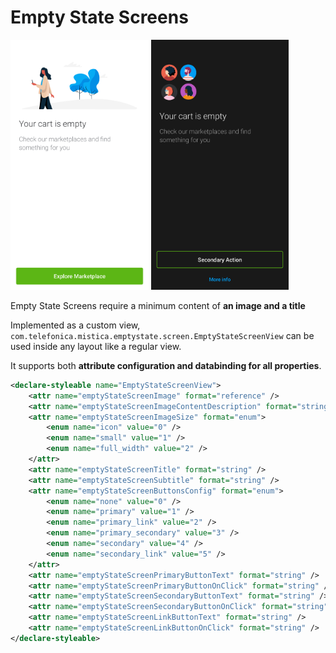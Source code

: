 # Empty State Screens

<p align="left">
    <img height=400 src="../../../../../../../../../doc/images/empty_states/screens/empty_state_screen_1.png" />
    <img height=400 src="../../../../../../../../../doc/images/empty_states/screens/empty_state_screen_2.png" />
</p>

Empty State Screens require a minimum content of **an image and a
title**

Implemented as a custom view,
`com.telefonica.mistica.emptystate.screen.EmptyStateScreenView` can be
used inside any layout like a regular view.

It supports both **attribute
configuration and databinding for all properties**.

```xml
<declare-styleable name="EmptyStateScreenView">
    <attr name="emptyStateScreenImage" format="reference" />
    <attr name="emptyStateScreenImageContentDescription" format="string" />
    <attr name="emptyStateScreenImageSize" format="enum">
        <enum name="icon" value="0" />
        <enum name="small" value="1" />
        <enum name="full_width" value="2" />
    </attr>
    <attr name="emptyStateScreenTitle" format="string" />
    <attr name="emptyStateScreenSubtitle" format="string" />
    <attr name="emptyStateScreenButtonsConfig" format="enum">
        <enum name="none" value="0" />
        <enum name="primary" value="1" />
        <enum name="primary_link" value="2" />
        <enum name="primary_secondary" value="3" />
        <enum name="secondary" value="4" />
        <enum name="secondary_link" value="5" />
    </attr>
    <attr name="emptyStateScreenPrimaryButtonText" format="string" />
    <attr name="emptyStateScreenPrimaryButtonOnClick" format="string" />
    <attr name="emptyStateScreenSecondaryButtonText" format="string" />
    <attr name="emptyStateScreenSecondaryButtonOnClick" format="string" />
    <attr name="emptyStateScreenLinkButtonText" format="string" />
    <attr name="emptyStateScreenLinkButtonOnClick" format="string" />
</declare-styleable>
```
